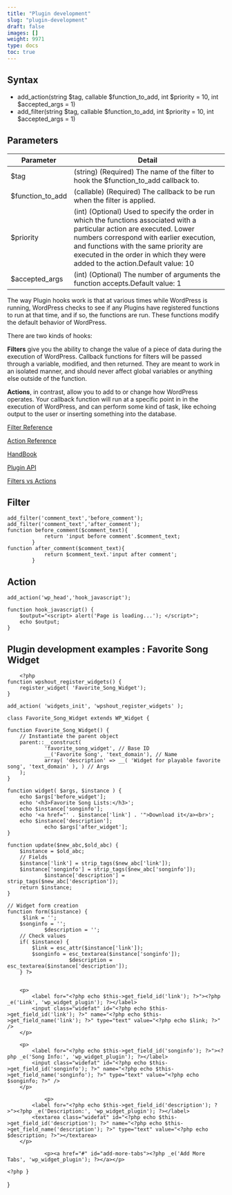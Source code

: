 ```yaml
---
title: "Plugin development"
slug: "plugin-development"
draft: false
images: []
weight: 9971
type: docs
toc: true
---
```


## Syntax
- add_action(string $tag, callable $function_to_add, int $priority = 10, int $accepted_args = 1)
- add_filter(string $tag, callable $function_to_add, int $priority = 10, int $accepted_args = 1)

## Parameters
| Parameter | Detail|
| ------ | ------ |
| $tag| (string) (Required) The name of the filter to hook the $function_to_add callback to.|
| $function_to_add | (callable) (Required) The callback to be run when the filter is applied. |
|$priority| (int) (Optional) Used to specify the order in which the functions associated with a particular action are executed. Lower numbers correspond with earlier execution, and functions with the same priority are executed in the order in which they were added to the action.Default value: 10 |
|$accepted_args | (int) (Optional) The number of arguments the function accepts.Default value: 1 |


The way Plugin hooks work is that at various times while WordPress is running, WordPress checks to see if any Plugins have registered functions to run at that time, and if so, the functions are run. These functions modify the default behavior of WordPress.


There are two kinds of hooks:

**Filters** give you the ability to change the value of a piece of data during the execution of WordPress. Callback functions for filters will be passed through a variable, modified, and then returned. They are meant to work in an isolated manner, and should never affect global variables or anything else outside of the function.

**Actions**, in contrast, allow you to add to or change how WordPress operates. Your callback function will run at a specific point in in the execution of WordPress, and can perform some kind of task, like echoing output to the user or inserting something into the database.

[Filter Reference][1]

[Action Reference][2]
  
[HandBook][3]

[Plugin API][4]

[Filters vs Actions][5]

  [1]: https://codex.wordpress.org/Plugin_API/Filter_Reference
  [2]: https://codex.wordpress.org/Plugin_API/Action_Reference
  [3]: https://developer.wordpress.org/plugins/hooks/
  [4]: https://codex.wordpress.org/Plugin_API
  [5]: http://ottopress.com/2011/actions-and-filters-are-not-the-same-thing/


## Filter
    add_filter('comment_text','before_comment');
    add_filter('comment_text','after_comment');
    function before_comment($comment_text){
                return 'input before comment'.$comment_text;
            }
    function after_comment($comment_text){
                return $comment_text.'input after comment';
            }

## Action
    add_action('wp_head','hook_javascript');

    function hook_javascript() {
        $output="<script> alert('Page is loading...'); </script>";
        echo $output;
    }


## Plugin development examples : Favorite Song Widget
        <?php
    function wpshout_register_widgets() {
        register_widget( 'Favorite_Song_Widget');
    }

    add_action( 'widgets_init', 'wpshout_register_widgets' );
    
    class Favorite_Song_Widget extends WP_Widget {

    function Favorite_Song_Widget() {
        // Instantiate the parent object
        parent::__construct(
                'favorite_song_widget', // Base ID
                __('Favorite Song', 'text_domain'), // Name
                array( 'description' => __( 'Widget for playable favorite song', 'text_domain' ), ) // Args
        );
    }

    function widget( $args, $instance ) {
        echo $args['before_widget']; 
        echo '<h3>Favorite Song Lists:</h3>';
        echo $instance['songinfo'];
        echo '<a href="' . $instance['link'] . '">Download it</a><br>';
        echo $instance['description'];
                echo $args['after_widget'];
    }

    function update($new_abc,$old_abc) {
        $instance = $old_abc;
        // Fields
        $instance['link'] = strip_tags($new_abc['link']);
        $instance['songinfo'] = strip_tags($new_abc['songinfo']);
                $instance['description'] = strip_tags($new_abc['description']);
        return $instance;
    }

    // Widget form creation
    function form($instance) {
         $link = '';
        $songinfo = '';
                $description = '';
        // Check values
        if( $instance) {
            $link = esc_attr($instance['link']);
            $songinfo = esc_textarea($instance['songinfo']);
                        $description = esc_textarea($instance['description']);
        } ?>
         

        <p>
            <label for="<?php echo $this->get_field_id('link'); ?>"><?php _e('Link', 'wp_widget_plugin'); ?></label>
            <input class="widefat" id="<?php echo $this->get_field_id('link'); ?>" name="<?php echo $this->get_field_name('link'); ?>" type="text" value="<?php echo $link; ?>" />
        </p>
         
        <p>
            <label for="<?php echo $this->get_field_id('songinfo'); ?>"><?php _e('Song Info:', 'wp_widget_plugin'); ?></label>
            <input class="widefat" id="<?php echo $this->get_field_id('songinfo'); ?>" name="<?php echo $this->get_field_name('songinfo'); ?>" type="text" value="<?php echo $songinfo; ?>" />
        </p>
                
                <p>
            <label for="<?php echo $this->get_field_id('description'); ?>"><?php _e('Description:', 'wp_widget_plugin'); ?></label>
            <textarea class="widefat" id="<?php echo $this->get_field_id('description'); ?>" name="<?php echo $this->get_field_name('description'); ?>" type="text" value="<?php echo $description; ?>"></textarea>
        </p>
                
                <p><a href="#" id="add-more-tabs"><?php _e('Add More Tabs', 'wp_widget_plugin'); ?></a></p>
        
    <?php }
}


